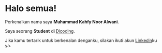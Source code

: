 # Halo semua! 

Perkenalkan nama saya **Muhammad Kahfy Noor Alwani**.<br>

Saya seorang **Student** di [Dicoding](https://www.dicoding.com/).<br>

Jika kamu tertarik untuk berkenalan denganku, silakan ikuti akun [Linkedin](https://www.linkedin.com/in/kahfy-noor/)ku ya.
